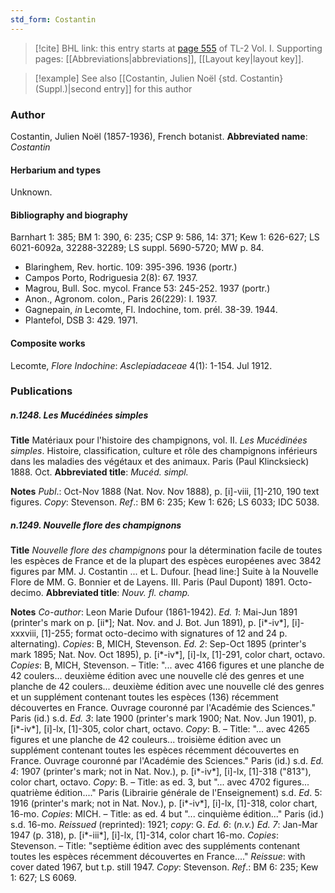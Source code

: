 ```yaml
---
std_form: Costantin
---
```


> [!cite] BHL link: this entry starts at [page 555](https://www.biodiversitylibrary.org/page/33120686) of TL-2 Vol. I.
> Supporting pages: [[Abbreviations|abbreviations]], [[Layout key|layout key]].

> [!example] See also [[Costantin, Julien Noël {std. Costantin} (Suppl.)|second entry]] for this author

### Author

Costantin, Julien Noël (1857-1936), French botanist. 
**Abbreviated name**: *Costantin*

#### Herbarium and types

Unknown.

#### Bibliography and biography

Barnhart 1: 385; BM 1: 390, 6: 235; CSP 9: 586, 14: 371; Kew 1: 626-627; LS 6021-6092a, 32288-32289; LS suppl. 5690-5720; MW p. 84.
- Blaringhem, Rev. hortic. 109: 395-396. 1936 (portr.)
- Campos Porto, Rodriguesia 2(8): 67. 1937.
- Magrou, Bull. Soc. mycol. France 53: 245-252. 1937 (portr.)
- Anon., Agronom. colon., Paris 26(229): I. 1937.
- Gagnepain, *in* Lecomte, Fl. Indochine, tom. prél. 38-39. 1944.
- Plantefol, DSB 3: 429. 1971.

#### Composite works

Lecomte, *Flore Indochine*: *Asclepiadaceae* 4(1): 1-154. Jul 1912.

### Publications

##### n.1248. Les Mucédinées simples

**Title**
Matériaux pour l'histoire des champignons, vol. II. *Les Mucédinées simples*. Histoire, classification, culture et rôle des champignons inférieurs dans les maladies des végétaux et des animaux. Paris (Paul Klincksieck) 1888. Oct.
**Abbreviated title**: *Mucéd. simpl.*

**Notes**
*Publ*.: Oct-Nov 1888 (Nat. Nov. Nov 1888), p. \[i\]-viii, \[1\]-210, 190 text figures. *Copy*: Stevenson.
*Ref*.: BM 6: 235; Kew 1: 626; LS 6033; IDC 5038.

##### n.1249. Nouvelle flore des champignons

**Title**
*Nouvelle flore des champignons* pour la détermination facile de toutes les espèces de France et de la plupart des espèces européenes avec 3842 figures par MM. J. Costantin ... et L. Dufour. \[head line:\] Suite à la Nouvelle Flore de MM. G. Bonnier et de Layens. III. Paris (Paul Dupont) 1891. Octo-decimo.
**Abbreviated title**: *Nouv. fl. champ.*

**Notes**
*Co-author*: Leon Marie Dufour (1861-1942).
*Ed. 1*: Mai-Jun 1891 (printer's mark on p. \[ii\*\]; Nat. Nov. and J. Bot. Jun 1891), p. \[i\*-iv\*\], \[i\]-xxxviii, \[1\]-255; format octo-decimo with signatures of 12 and 24 p. alternating). *Copies*: B, MICH, Stevenson.
*Ed. 2*: Sep-Oct 1895 (printer's mark 1895; Nat. Nov. Oct 1895), p. \[i\*-iv\*\], \[i\]-lx, \[1\]-291, color chart, octavo. *Copies*: B, MICH, Stevenson. – Title: "... avec 4166 figures et une planche de 42 coulers... deuxième édition avec une nouvelle clé des genres et une planche de 42 coulers... deuxième édition avec une nouvelle clé des genres et un supplément contenant toutes les espèces (136) récemment découvertes en France. Ouvrage couronné par l'Académie des Sciences." Paris (id.) s.d.
*Ed. 3*: late 1900 (printer's mark 1900; Nat. Nov. Jun 1901), p. \[i\*-iv\*\], \[i\]-lx, \[1\]-305, color chart, octavo. *Copy*: B. – Title: "... avec 4265 figures et une planche de 42 couleurs... troisième édition avec un supplément contenant toutes les espèces récemment découvertes en France. Ouvrage couronné par l'Académie des Sciences." Paris (id.) s.d.
*Ed. 4*: 1907 (printer's mark; not in Nat. Nov.), p. \[i\*-iv\*\], \[i\]-lx, \[1\]-318 ("813"), color chart, octavo. *Copy*: B. – Title: as ed. 3, but "... avec 4702 figures... quatrième édition...." Paris (Librairie générale de l'Enseignement) s.d.
*Ed*. 5: 1916 (printer's mark; not in Nat. Nov.), p. \[i\*-iv\*\], \[i\]-lx, \[1\]-318, color chart, 16-mo. *Copies*: MICH. – Title: as ed. 4 but "... cinquième édition..." Paris (id.) s.d. 16-mo. *Reissued* (reprinted): 1921; *copy*: G.
*Ed. 6*: (*n.v.*)
*Ed. 7*: Jan-Mar 1947 (p. 318), p. \[i\*-iii\*\], \[i\]-lx, \[1\]-314, color chart 16-mo. *Copies*: Stevenson. – Title: "septième édition avec des suppléments contenant toutes les espèces récemment découvertes en France...."
*Reissue*: with cover dated 1967, but t.p. still 1947. *Copy*: Stevenson.
*Ref*.: BM 6: 235; Kew 1: 627; LS 6069.

